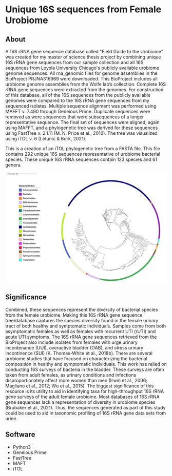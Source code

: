 # Unique 16S sequences from Female Urobiome

## About

A 16S rRNA gene sequence database called "Field Guide to the Urobiome" was created for my master of science thesis project by combining unique 16S rRNA gene sequences from our sample collection and all 16S sequences from Loyola University Chicago's publicly available urobiome genome sequences. All rna_genomic files for genome assemblies in the BioProject PRJNA316969 were downloaded. This BioProject includes all urobiome genome assemblies from the Wolfe lab’s collection. Complete 16S rRNA gene sequences were extracted from the genomes. For construction of this database, all of the 16S sequences from the publicly available genomes were compared to the 16S rRNA gene sequences from my sequenced isolates. Multiple sequence alignment was performed using MAFFT v. 7.490 through Geneious Prime. Duplicate sequences were removed as were sequences that were subsequences of a longer representative sequence. The final set of sequences were aligned, again using MAFFT, and a phylogenetic tree was derived for these sequences using FastTree v. 2.1.11 (M. N. Price et al., 2010). The tree was visualized using iTOL v. 6 (Letunic & Bork, 2021).

This is a creation of an iTOL phylogenetic tree from a FASTA file. This file contains 292 unique 16S sequences representative of urobiome bacterial species. These unique 16S rRNA sequences contain 123 species and 61 genera.

![tree](https://github.com/Genevieve-Baddoo/unique_16S_tree_iTOL/blob/main/unique_16S_tree_iTOL.png)

## Significance

Combined, these sequences represent the diversity of bacterial species from the female urobiome. Making this 16S rRNA gene sequence tree/database captures the species diversity found in the female urinary tract of both healthy and symptomatic individuals. Samples come from both asymptomatic females as well as females with recurrent UTI (rUTI) and acute UTI symptoms. The 16S rRNA gene sequences retrieved from the BioProject also include isolates from females with urge urinary incontenance (UUI), overactive bladder (OAB), and stress urinary incontinence (SUI) (K. Thomas-White et al., 2018b). There are several urobiome studies that have focused on characterizing the bacterial composition in healthy and symptomatic individuals. This work has relied on conducting 16S surveys of bacteria in the bladder. These surveys are often taken from adult females, as urinary conditions and infections disproportionately affect more women than men (Irwin et al., 2006; Magliano et al., 2012; Wu et al., 2015). The biggest significance of this resource is its utility to aid in identifying taxa for high-throughput 16S rRNA gene surveys of the adult female urobiome. Most databases of 16S rRNA gene sequences lack a representation of diversity in urobiome species (Brubaker et al., 2021). Thus, the sequences generated as part of this study could be used to aid in taxonomic profiling of 16S rRNA gene data sets from urine.




## Software 

* Python3
* Geneious Prime
* FastTree
* MAFT
* iTOL

























